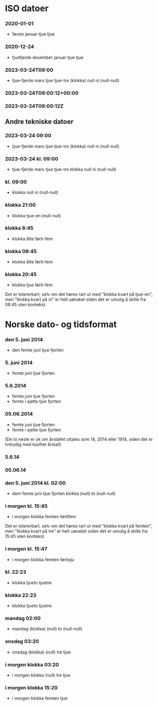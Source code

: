 <div lang="nb">

# ISO datoer

### 2020-01-01

- første januar tjue tjue
<!-- - første januar to-tusen-og-tjue -->
<!-- - første i første tjue tjue -->
<!-- - første i første to-tusen-og-tjue -->

<!-- > resultat -->

### 2020-12-24

- tjuefjerde desember januar tjue tjue
<!-- - tjuefjerde desember to-tusen-og-tjue -->
<!-- - tjuefjerde desember januar tjue tjue -->
<!-- - tjuefjerde desember to-tusen-og-tjue -->

<!-- > resultat -->

### 2023-03-24T09:00

- tjue-fjerde mars tjue tjue-tre (klokka) null ni (null-null)

<!-- > resultat -->

### 2023-03-24T09:00:12+00:00

<!-- > resultat -->

### 2023-03-24T09:00:12Z

<!-- > resultat -->


## Andre tekniske datoer

### 2023-03-24 09:00

- tjue-fjerde mars tjue tjue-tre (klokka) null ni (null-null)

<!-- > resultat -->

### 2023-03-24 kl. 09:00

- tjue-fjerde mars tjue tjue-tre klokka null ni (null-null)

<!-- > resultat -->

### kl. 09:00

- klokka null ni (null-null)

<!-- > resultat -->

### klokka 21:00

- klokka tjue-en (null-null)

<!-- > resultat -->

### klokka 8:45

- klokka åtte førti-fem
<!-- - klokka kvart på ni -->


<!-- > resultat -->

### klokka 08:45

- klokka åtte førti-fem
<!-- - klokka kvart på ni -->

<!-- > resultat -->

### klokka 20:45

- klokka tjue førti-fem


<!-- > resultat -->

Det er tolererbart, selv om det høres rart ut med "klokka kvart på tjue-en",
men "klokka kvart på ni" er helt uønsket siden det er umulig å skille fra 08:45 uten kontekst.


# Norske dato- og tidsformat

### den 5. juni 2014

- den femte juni tjue fjorten

<!-- > resultat -->

### 5. juni 2014

- femte juni tjue fjorten

<!-- > resultat -->

### 5.6.2014

- femte juni tjue fjorten
- femte i sjette tjue fjorten

<!-- > resultat -->

### 05.06.2014

- femte juni tjue fjorten
- femte i sjette tjue fjorten

<!-- > resultat -->


(De to neste er ok om årstallet uttales som 14, 2014 eller 1914, siden det er tvetydig med tosifret årstall)
### 5.6.14

<!-- > resultat -->

### 05.06.14

<!-- > resultat -->


### den 5. juni 2014 kl. 02:00

- dem femte juni tjue fjorten klokka (null) to (null-null)

<!-- > resultat -->

### i morgen kl. 15:45

- i morgen klokka femten førtifem

Det er tolererbart, selv om det høres rart ut med "klokka kvart på femten",
men "klokka kvart på tre" er helt uønsket siden det er umulig å skille fra 15:45 uten kontekst.

<!-- > resultat -->

### i morgen kl. 15:47

- i morgen klokka femten førtisju

<!-- > resultat -->


### kl. 22:23

- klokka tjueto tjuetre

<!-- > resultat -->

### klokka 22:23

- klokka tjueto tjuetre

<!-- > resultat -->

### mandag 02:00

- mandag (klokka) (null) to (null-null)

<!-- > resultat -->

### onsdag 03:20

- onsdag (klokka) (null) tre tjue

<!-- > resultat -->

### i morgen klokka 03:20

- i morgen klokka (null) tre tjue

<!-- > resultat -->

### i morgen klokka 15:20

- i morgen klokka femten tjue

<!-- > resultat -->


</div>
